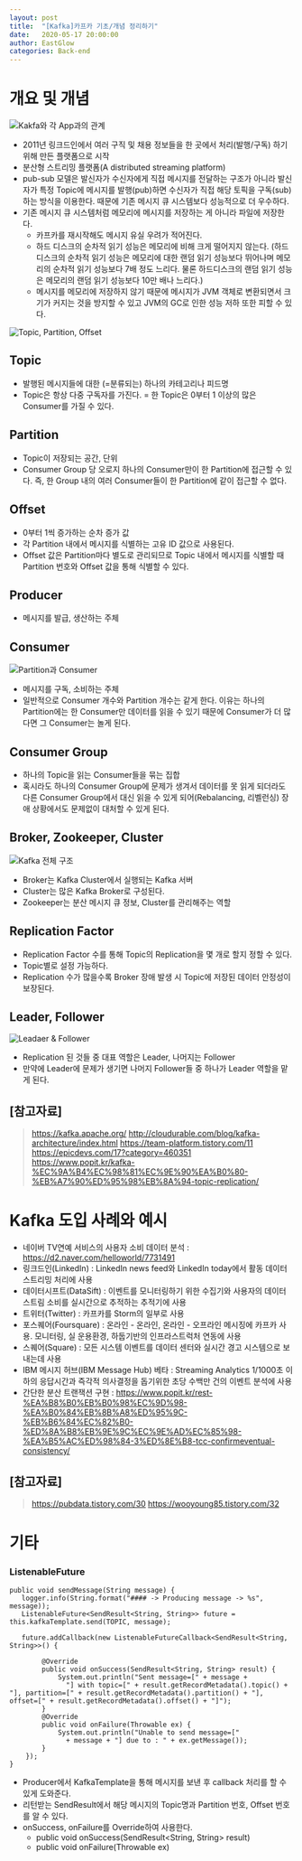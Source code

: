 ```yaml
---
layout: post
title:  "[Kafka]카프카 기초/개념 정리하기"
date:   2020-05-17 20:00:00
author: EastGlow
categories: Back-end
---
```


# 개요 및 개념

![Kakfa와 각 App과의 관계](https://kafka.apache.org/25/images/kafka-apis.png)

* 2011년 링크드인에서 여러 구직 및 채용 정보들을 한 곳에서 처리(발행/구독) 하기 위해 만든 플랫폼으로 시작
* 분산형 스트리밍 플랫폼(A distributed streaming platform)
* pub-sub 모델은 발신자가 수신자에게 직접 메시지를 전달하는 구조가 아니라 발신자가 특정 Topic에 메시지를 발행(pub)하면 수신자가 직접 해당 토픽을 구독(sub)하는 방식을 이용한다. 때문에 기존 메시지 큐 시스템보다 성능적으로 더 우수하다.
* 기존 메시지 큐 시스템처럼 메모리에 메시지를 저장하는 게 아니라 파일에 저장한다.
	* 카프카를 재시작해도 메시지 유실 우려가 적어진다.
	* 하드 디스크의 순차적 읽기 성능은 메모리에 비해 크게 떨어지지 않는다. (하드디스크의 순차적 읽기 성능은 메모리에 대한 랜덤 읽기 성능보다 뛰어나며 메모리의 순차적 읽기 성능보다 7배 정도 느리다. 물론 하드디스크의 랜덤 읽기 성능은 메모리의 랜덤 읽기 성능보다 10만 배나 느리다.)
	* 메시지를 메모리에 저장하지 않기 때문에 메시지가 JVM 객체로 변환되면서 크기가 커지는 것을 방지할 수 있고 JVM의 GC로 인한 성능 저하 또한 피할 수 있다.

![Topic, Partition, Offset](https://t1.daumcdn.net/cfile/tistory/991DC6345C3FE33B0B)

## Topic

* 발행된 메시지들에 대한 (=분류되는) 하나의 카테고리나 피드명
* Topic은 항상 다중 구독자를 가진다. = 한 Topic은 0부터 1 이상의 많은 Consumer를 가질 수 있다.

## Partition

* Topic이 저장되는 공간, 단위
* Consumer Group 당 오로지 하나의 Consumer만이 한 Partition에 접근할 수 있다. 즉, 한 Group 내의 여러 Consumer들이 한 Partition에 같이 접근할 수 없다.

## Offset

* 0부터 1씩 증가하는 순차 증가 값
* 각 Partition 내에서 메시지를 식별하는 고유 ID 값으로 사용된다.
* Offset 값은 Partition마다 별도로 관리되므로 Topic 내에서 메시지를 식별할 때 Partition 번호와 Offset 값을 통해 식별할 수 있다.

## Producer

* 메시지를 발급, 생산하는 주체

## Consumer

![Partition과 Consumer](https://t1.daumcdn.net/cfile/tistory/998EDC3A5C3FE33B0F)

* 메시지를 구독, 소비하는 주체
* 일반적으로 Consumer 개수와 Partition 개수는 같게 한다. 이유는 하나의 Partition에는 한 Consumer만 데이터를 읽을 수 있기 때문에 Consumer가 더 많다면 그 Consumer는 놀게 된다.

## Consumer Group

* 하나의 Topic을 읽는 Consumer들을 묶는 집합
* 혹시라도 하나의 Consumer Group에 문제가 생겨서 데이터를 못 읽게 되더라도 다른 Consumer Group에서 대신 읽을 수 있게 되어(Rebalancing, 리벨런싱) 장애 상황에서도 문제없이 대처할 수 있게 된다.

## Broker, Zookeeper, Cluster

![Kafka 전체 구조](https://t1.daumcdn.net/cfile/tistory/270D49435509151E2A)

* Broker는 Kafka Cluster에서 실행되는 Kafka 서버
* Cluster는 많은 Kafka Broker로 구성된다.
* Zookeeper는 분산 메시지 큐 정보, Cluster를 관리해주는 역할

## Replication Factor

* Replication Factor 수를 통해 Topic의 Replication을 몇 개로 할지 정할 수 있다.
* Topic별로 설정 가능하다.
* Replication 수가 많을수록 Broker 장애 발생 시 Topic에 저장된 데이터 안정성이 보장된다.

## Leader, Follower

![Leadaer & Follower](https://t1.daumcdn.net/cfile/tistory/99E5AD425C3FE33B10)

* Replication 된 것들 중 대표 역할은 Leader, 나머지는 Follower
* 만약에 Leader에 문제가 생기면 나머지 Follower들 중 하나가 Leader 역할을 맡게 된다.

## [참고자료]

> https://kafka.apache.org/
> http://cloudurable.com/blog/kafka-architecture/index.html
> https://team-platform.tistory.com/11
> https://epicdevs.com/17?category=460351
> https://www.popit.kr/kafka-%EC%9A%B4%EC%98%81%EC%9E%90%EA%B0%80-%EB%A7%90%ED%95%98%EB%8A%94-topic-replication/


# Kafka 도입 사례와 예시

* 네이버 TV연예 서비스의 사용자 소비 데이터 분석 : https://d2.naver.com/helloworld/7731491
* 링크드인(LinkedIn) : LinkedIn news feed와 LinkedIn today에서 활동 데이터 스트리밍 처리에 사용
* 데이터시프트(DataSift) : 이벤트를 모니터링하기 위한 수집기와 사용자의 데이터 스트림 소비를 실시간으로 추적하는 추적기에 사용
* 트위터(Twitter) : 카프카를 Storm의 일부로 사용
* 포스퀘어(Foursquare) : 온라인 - 온라인, 온라인 - 오프라인 메시징에 카프카 사용. 모니터링, 실 운용환경, 하둡기반의 인프라스트럭처 연동에 사용
* 스퀘어(Square) : 모든 시스템 이벤트를 데이터 센터와 실시간 경고 시스템으로 보내는데 사용
* IBM 메시지 허브(IBM Message Hub) 베타 : Streaming Analytics 1/1000초 이하의 응답시간과 즉각적 의사결정을 돕기위한 초당 수백만 건의 이벤트 분석에 사용
* 간단한 분산 트랜잭션 구현 : https://www.popit.kr/rest-%EA%B8%B0%EB%B0%98%EC%9D%98-%EA%B0%84%EB%8B%A8%ED%95%9C-%EB%B6%84%EC%82%B0-%ED%8A%B8%EB%9E%9C%EC%9E%AD%EC%85%98-%EA%B5%AC%ED%98%84-3%ED%8E%B8-tcc-confirmeventual-consistency/

## [참고자료]

> https://pubdata.tistory.com/30
> https://wooyoung85.tistory.com/32


# 기타

### ListenableFuture

    public void sendMessage(String message) {
       logger.info(String.format("#### -> Producing message -> %s", message));
       ListenableFuture<SendResult<String, String>> future = this.kafkaTemplate.send(TOPIC, message);
       
       future.addCallback(new ListenableFutureCallback<SendResult<String, String>>() {
           
            @Override
            public void onSuccess(SendResult<String, String> result) {
                System.out.println("Sent message=[" + message + 
                  "] with topic=[" + result.getRecordMetadata().topic() + "], partition=[" + result.getRecordMetadata().partition() + "], offset=[" + result.getRecordMetadata().offset() + "]");
            }
            @Override
            public void onFailure(Throwable ex) {
                System.out.println("Unable to send message=["
                  + message + "] due to : " + ex.getMessage());
            }
        });
    }

* Producer에서 KafkaTemplate을 통해 메시지를 보낸 후 callback 처리를 할 수 있게 도와준다.
* 리턴받는 SendResult에서 해당 메시지의 Topic명과 Partition 번호, Offset 번호를 알 수 있다.
* onSuccess, onFailure를 Override하여 사용한다.
	* public void onSuccess(SendResult<String, String> result)
	* public void onFailure(Throwable ex)
